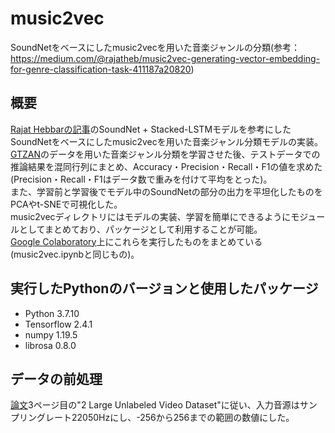 # music2vec
SoundNetをベースにしたmusic2vecを用いた音楽ジャンルの分類(参考：https://medium.com/@rajatheb/music2vec-generating-vector-embedding-for-genre-classification-task-411187a20820)

## 概要
[Rajat Hebbarの記事](https://medium.com/@rajatheb/music2vec-generating-vector-embedding-for-genre-classification-task-411187a20820)のSoundNet + Stacked-LSTMモデルを参考にしたSoundNetをベースにしたmusic2vecを用いた音楽ジャンル分類モデルの実装。  
[GTZAN](http://opihi.cs.uvic.ca/sound/genres.tar.gz)のデータを用いた音楽ジャンル分類を学習させた後、テストデータでの推論結果を混同行列にまとめ、Accuracy・Precision・Recall・F1の値を求めた(Precision・Recall・F1はデータ数で重みを付けて平均をとった)。  
また、学習前と学習後でモデル中のSoundNetの部分の出力を平坦化したものをPCAやt-SNEで可視化した。  
music2vecディレクトリにはモデルの実装、学習を簡単にできるようにモジュールとしてまとめており、パッケージとして利用することが可能。  
[Google Colaboratory](https://colab.research.google.com/drive/1TlhN6ZW9ytXwIsxFFB0fYdUSfuz5DwLz?usp=sharing)上にこれらを実行したものをまとめている(music2vec.ipynbと同じもの)。

## 実行したPythonのバージョンと使用したパッケージ

- Python 3.7.10
- Tensorflow 2.4.1
- numpy 1.19.5
- librosa 0.8.0

## データの前処理
[論文](https://arxiv.org/pdf/1610.09001.pdf)3ページ目の"2 Large Unlabeled Video Dataset"に従い、入力音源はサンプリングレート22050Hzにし、-256から256までの範囲の数値にした。
